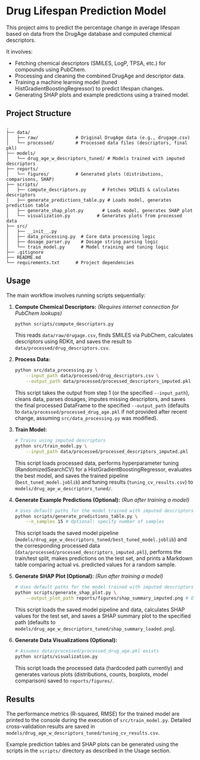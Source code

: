 # Drug Lifespan Prediction Model

This project aims to predict the percentage change in average lifespan based on data from the DrugAge database and computed chemical descriptors.

It involves:
- Fetching chemical descriptors (SMILES, LogP, TPSA, etc.) for compounds using PubChem.
- Processing and cleaning the combined DrugAge and descriptor data.
- Training a machine learning model (tuned HistGradientBoostingRegressor) to predict lifespan changes.
- Generating SHAP plots and example predictions using a trained model.

## Project Structure

```
.
├── data/
│   ├── raw/              # Original DrugAge data (e.g., drugage.csv)
│   └── processed/        # Processed data files (descriptors, final pkl)
├── models/
│   └── drug_age_w_descriptors_tuned/ # Models trained with imputed descriptors
├── reports/
│   └── figures/          # Generated plots (distributions, comparisons, SHAP)
├── scripts/
│   ├── compute_descriptors.py      # Fetches SMILES & calculates descriptors
│   ├── generate_predictions_table.py # Loads model, generates prediction table
│   ├── generate_shap_plot.py       # Loads model, generates SHAP plot
│   └── visualization.py          # Generates plots from processed data
├── src/
│   ├── __init__.py
│   ├── data_processing.py  # Core data processing logic
│   ├── dosage_parser.py    # Dosage string parsing logic
│   └── train_model.py      # Model training and tuning logic
├── .gitignore
├── README.md
└── requirements.txt      # Project dependencies
```

## Usage

The main workflow involves running scripts sequentially:

1.  **Compute Chemical Descriptors:**
    *(Requires internet connection for PubChem lookups)*
    ```bash
    python scripts/compute_descriptors.py
    ```
    This reads `data/raw/drugage.csv`, finds SMILES via PubChem, calculates descriptors using RDKit, and saves the result to `data/processed/drug_descriptors.csv`.

2.  **Process Data:**
    ```bash
    python src/data_processing.py \
        --input_path data/processed/drug_descriptors.csv \
        --output_path data/processed/processed_descriptors_imputed.pkl
    ```
    This script takes the output from step 1 (or the specified `--input_path`), cleans data, parses dosages, imputes missing descriptors, and saves the final processed DataFrame to the specified `--output_path` (defaults to `data/processed/processed_drug_age.pkl` if not provided after recent change, assuming `src/data_processing.py` was modified).

3.  **Train Model:**
    ```bash
    # Trains using imputed descriptors
    python src/train_model.py \
        --input_path data/processed/processed_descriptors_imputed.pkl
    ```
    This script loads processed data, performs hyperparameter tuning (RandomizedSearchCV) for a HistGradientBoostingRegressor, evaluates the best model, and saves the trained pipeline (`best_tuned_model.joblib`) and tuning results (`tuning_cv_results.csv`) to `models/drug_age_w_descriptors_tuned/`.

4.  **Generate Example Predictions (Optional):**
    *(Run after training a model)*
    ```bash
    # Uses default paths for the model trained with imputed descriptors
    python scripts/generate_predictions_table.py \
        --n_samples 15 # Optional: specify number of samples
    ```
    This script loads the saved model pipeline (`models/drug_age_w_descriptors_tuned/best_tuned_model.joblib`) and the corresponding processed data (`data/processed/processed_descriptors_imputed.pkl`), performs the train/test split, makes predictions on the test set, and prints a Markdown table comparing actual vs. predicted values for a random sample.

5.  **Generate SHAP Plot (Optional):**
    *(Run after training a model)*
    ```bash
    # Uses default paths for the model trained with imputed descriptors
    python scripts/generate_shap_plot.py \
        --output_plot_path reports/figures/shap_summary_imputed.png # Optional: specify output path
    ```
    This script loads the saved model pipeline and data, calculates SHAP values for the test set, and saves a SHAP summary plot to the specified path (defaults to `models/drug_age_w_descriptors_tuned/shap_summary_loaded.png`).

6.  **Generate Data Visualizations (Optional):**
    ```bash
    # Assumes data/processed/processed_drug_age.pkl exists
    python scripts/visualization.py
    ```
    This script loads the processed data (hardcoded path currently) and generates various plots (distributions, counts, boxplots, model comparison) saved to `reports/figures/`.

## Results

The performance metrics (R-squared, RMSE) for the trained model are printed to the console during the execution of `src/train_model.py`. Detailed cross-validation results are saved in `models/drug_age_w_descriptors_tuned/tuning_cv_results.csv`.

Example prediction tables and SHAP plots can be generated using the scripts in the `scripts/` directory as described in the Usage section. 